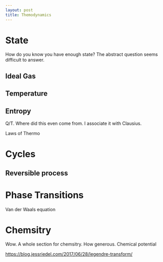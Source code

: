 ```yaml
---
layout: post
title: Themodynamics
---
```



# State
How do you know you have enough state?
The abstract question seems difficult to answer.


## Ideal Gas
## Temperature
## Entropy
Q/T. Where did this even come from. I associate it with Clausius.

Laws of Thermo
# Cycles
## Reversible process
# Phase Transitions
Van der Waals equation

# Chemsitry
Wow. A whole section for chemsitry. How generous.
Chemical potential

https://blog.jessriedel.com/2017/06/28/legendre-transform/